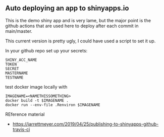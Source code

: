 ## Auto deploying an app to shinyapps.io


This is the demo shiny app and is very lame, but the major point is 
the github actions that are used here to deploy after each commit in main/master.

This current version is pretty ugly, I could have used a script to set it up.



In your github repo set up your secrets:

```
SHINY_ACC_NAME
TOKEN
SECRET
MASTERNAME
TESTNAME
```


test docker image locally with 

```
IMAGENAME=<NAMETHISSOMETHING>
docker build -t $IMAGENAME . 
docker run --env-file .Renviron $IMAGENAME
```

REference material
- https://jarrettmeyer.com/2019/04/25/publishing-to-shinyapps-github-travis-ci

